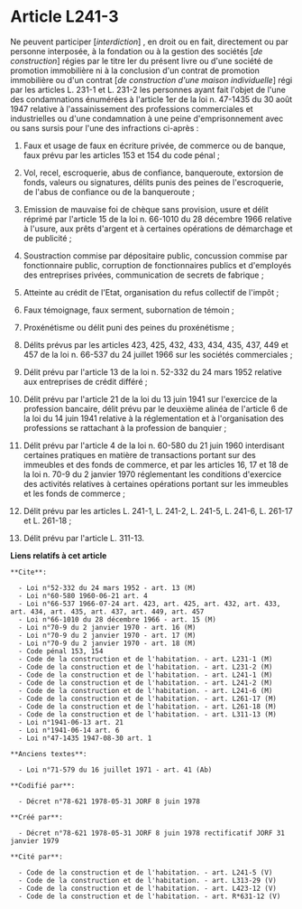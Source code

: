 # Article L241-3

Ne peuvent participer [*interdiction*] , en droit ou en fait, directement ou par personne interposée, à la fondation ou à la
gestion des sociétés [*de construction*] régies par le titre Ier du présent livre ou d'une société de promotion immobilière
ni à la conclusion d'un contrat de promotion immobilière ou d'un contrat [*de construction d'une maison individuelle*] régi
par les articles L. 231-1 et L. 231-2 les personnes ayant fait l'objet de l'une des condamnations énumérées à l'article 1er
de la loi n. 47-1435 du 30 août 1947 relative à l'assainissement des professions commerciales et industrielles ou d'une
condamnation à une peine d'emprisonnement avec ou sans sursis pour l'une des infractions ci-après :

1. Faux et usage de faux en écriture privée, de commerce ou de banque, faux prévu par les articles 153 et 154 du code pénal ;

2. Vol, recel, escroquerie, abus de confiance, banqueroute, extorsion de fonds, valeurs ou signatures, délits punis des
peines de l'escroquerie, de l'abus de confiance ou de la banqueroute ;

3. Emission de mauvaise foi de chèque sans provision, usure et délit réprimé par l'article 15 de la loi n. 66-1010 du 28
décembre 1966 relative à l'usure, aux prêts d'argent et à certaines opérations de démarchage et de publicité ;

4. Soustraction commise par dépositaire public, concussion commise par fonctionnaire public, corruption de fonctionnaires
publics et d'employés des entreprises privées, communication de secrets de fabrique ;

5. Atteinte au crédit de l'Etat, organisation du refus collectif de l'impôt ;

6. Faux témoignage, faux serment, subornation de témoin ;

7. Proxénétisme ou délit puni des peines du proxénétisme ;

8. Délits prévus par les articles 423, 425, 432, 433, 434, 435, 437, 449 et 457 de la loi n. 66-537 du 24 juillet 1966 sur
les sociétés commerciales ;

9. Délit prévu par l'article 13 de la loi n. 52-332 du 24 mars 1952 relative aux entreprises de crédit différé ;

10. Délit prévu par l'article 21 de la loi du 13 juin 1941 sur l'exercice de la profession bancaire, délit prévu par le
deuxième alinéa de l'article 6 de la loi du 14 juin 1941 relative à la réglementation et à l'organisation des professions se
rattachant à la profession de banquier ;

11. Délit prévu par l'article 4 de la loi n. 60-580 du 21 juin 1960 interdisant certaines pratiques en matière de
transactions portant sur des immeubles et des fonds de commerce, et par les articles 16, 17 et 18 de la loi n. 70-9 du 2
janvier 1970 réglementant les conditions d'exercice des activités relatives à certaines opérations portant sur les immeubles
et les fonds de commerce ;

12. Délit prévu par les articles L. 241-1, L. 241-2, L. 241-5, L. 241-6, L. 261-17 et L. 261-18 ;

13. Délit prévu par l'article L. 311-13.

**Liens relatifs à cet article**

	**Cite**:

	  - Loi n°52-332 du 24 mars 1952 - art. 13 (M)
	  - Loi n°60-580 1960-06-21 art. 4
	  - Loi n°66-537 1966-07-24 art. 423, art. 425, art. 432, art. 433, art. 434, art. 435, art. 437, art. 449, art. 457
	  - Loi n°66-1010 du 28 décembre 1966 - art. 15 (M)
	  - Loi n°70-9 du 2 janvier 1970 - art. 16 (M)
	  - Loi n°70-9 du 2 janvier 1970 - art. 17 (M)
	  - Loi n°70-9 du 2 janvier 1970 - art. 18 (M)
	  - Code pénal 153, 154
	  - Code de la construction et de l'habitation. - art. L231-1 (M)
	  - Code de la construction et de l'habitation. - art. L231-2 (M)
	  - Code de la construction et de l'habitation. - art. L241-1 (M)
	  - Code de la construction et de l'habitation. - art. L241-2 (M)
	  - Code de la construction et de l'habitation. - art. L241-6 (M)
	  - Code de la construction et de l'habitation. - art. L261-17 (M)
	  - Code de la construction et de l'habitation. - art. L261-18 (M)
	  - Code de la construction et de l'habitation. - art. L311-13 (M)
	  - Loi n°1941-06-13 art. 21
	  - Loi n°1941-06-14 art. 6
	  - Loi n°47-1435 1947-08-30 art. 1

	**Anciens textes**:

	  - Loi n°71-579 du 16 juillet 1971 - art. 41 (Ab)

	**Codifié par**:

	  - Décret n°78-621 1978-05-31 JORF 8 juin 1978

	**Créé par**:

	  - Décret n°78-621 1978-05-31 JORF 8 juin 1978 rectificatif JORF 31 janvier 1979

	**Cité par**:

	  - Code de la construction et de l'habitation. - art. L241-5 (V)
	  - Code de la construction et de l'habitation. - art. L313-29 (V)
	  - Code de la construction et de l'habitation. - art. L423-12 (V)
	  - Code de la construction et de l'habitation. - art. R*631-12 (V)
